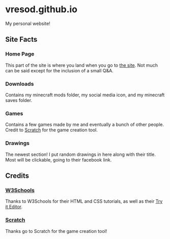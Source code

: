 
# vresod.github.io

My personal website!

## Site Facts

### Home Page

This part of the site is where you land when you go to [the site](https://vresod.github.io). Not  much can be said except for the inclusion of a small Q&A.

### Downloads

Contains my minecraft mods folder, my social media icon, and my minecraft saves folder.

### Games

Contains a few games made by me and eventually a bunch of other people. Credit to [Scratch](https://scratch.mit.edu) for the game creation tool.

### Drawings

The newest section! I put random drawings in here along with their title. Most will be clickable, going to their facebook link.

## Credits

### [W3Schools](https://w3schools.com)

Thanks to W3Schools for their HTML and CSS tutorials, as well as their [Try it Editor](https://www.w3schools.com/code/tryit.asp?filename=FU8LPIM0L0QM).
### [Scratch](https://www.scratch.mit.edu)

Thanks go to Scratch for the game creation tool!
